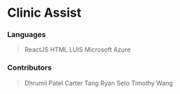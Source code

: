 # Clinic Assist

### Languages
 > ReactJS
 > HTML
 > LUIS
 > Microsoft Azure

### Contributors
 > Dhrumil Patel
 > Carter Tang
 > Ryan Seto
 > Timothy Wang
 
 
